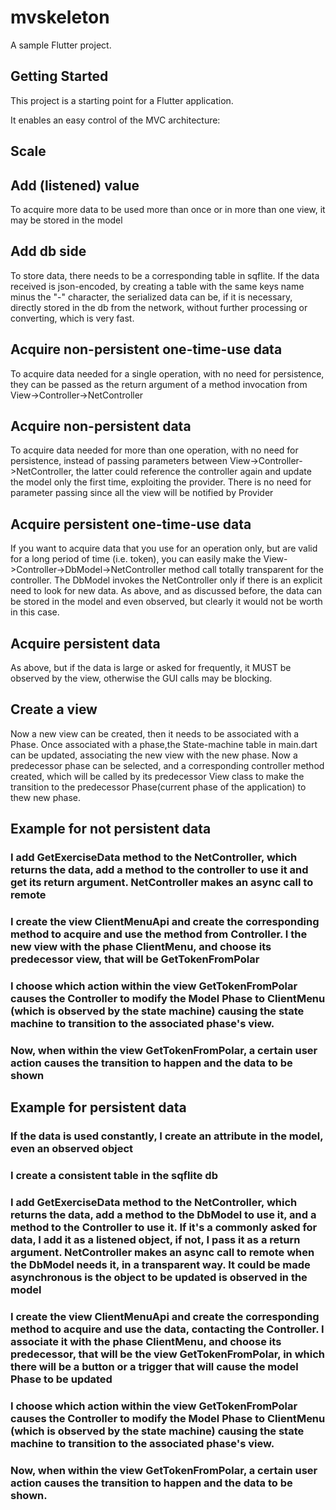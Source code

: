 # mvskeleton

A sample Flutter project.

## Getting Started

This project is a starting point for a Flutter application.

It enables an easy control of the MVC architecture: 


## Scale


## Add (listened) value 

To acquire more data to be used more than once or in more than one view,
it may be stored in the model

## Add db side 

To store data, there needs to be a corresponding table in sqflite. If
the data received is json-encoded, by creating a table with the same
keys name minus the \"-\" character, the serialized data can be, if it
is necessary, directly stored in the db from the network, without
further processing or converting, which is very fast.

## Acquire non-persistent one-time-use data 

To acquire data needed for a single operation, with no need for
persistence, they can be passed as the return argument of a method
invocation from View-\>Controller-\>NetController

## Acquire non-persistent data 

To acquire data needed for more than one operation, with no need for
persistence, instead of passing parameters between
View-\>Controller-\>NetController, the latter could reference the
controller again and update the model only the first time, exploiting
the provider. There is no need for parameter passing since all the view
will be notified by Provider

## Acquire persistent one-time-use data 

If you want to acquire data that you use for an operation only, but are
valid for a long period of time (i.e. token), you can easily make the
View-\>Controller-\>DbModel-\>NetController method call totally
transparent for the controller. The DbModel invokes the NetController
only if there is an explicit need to look for new data. As above, and as
discussed before, the data can be stored in the model and even observed,
but clearly it would not be worth in this case.

## Acquire persistent data 

As above, but if the data is large or asked for frequently, it MUST be
observed by the view, otherwise the GUI calls may be blocking.

## Create a view 

Now a new view can be created, then it needs to be associated with a
Phase. Once associated with a phase,the State-machine table in main.dart
can be updated, associating the new view with the new phase. Now a
predecessor phase can be selected, and a corresponding controller method
created, which will be called by its predecessor View class to make the
transition to the predecessor Phase(current phase of the application) to
thew new phase.

## Example for not persistent data 

  

 ###  I add GetExerciseData method to the NetController, which returns the data, add a method to the controller to use it and get its return argument. NetController makes an async call to remote

 ### I create the view ClientMenuApi and create the corresponding method to acquire and use the method from Controller. I the new view with the phase ClientMenu, and choose its predecessor view, that will be GetTokenFromPolar

 ### I choose which action within the view GetTokenFromPolar causes the Controller to modify the Model Phase to ClientMenu (which is observed by the state machine) causing the state machine to transition to the associated phase\'s view.

 ### Now, when within the view GetTokenFromPolar, a certain user action causes the transition to happen and the data to be shown

   

## Example for persistent data 

  

 ### If the data is used constantly, I create an attribute in the model, even an observed object

 ### I create a consistent table in the sqflite db

 ### I add GetExerciseData method to the NetController, which returns the data, add a method to the DbModel to use it, and a method to the Controller to use it. If it\'s a commonly asked for data, I add it as a listened object, if not, I pass it as a return argument. NetController makes an async call to remote when the DbModel needs it, in a transparent way. It could be made asynchronous is the object to be updated is observed in the model

 ### I create the view ClientMenuApi and create the corresponding method to acquire and use the data, contacting the Controller. I associate it with the phase ClientMenu, and choose its predecessor, that will be the view GetTokenFromPolar, in which there will be a button or a trigger that will cause the model Phase to be updated

 ### I choose which action within the view GetTokenFromPolar causes the Controller to modify the Model Phase to ClientMenu (which is observed by the state machine) causing the state machine to transition to the associated phase\'s view.

 ### Now, when within the view GetTokenFromPolar, a certain user action causes the transition to happen and the data to be shown.

   
